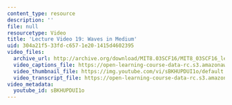 ```yaml
---
content_type: resource
description: ''
file: null
resourcetype: Video
title: 'Lecture Video 19: Waves in Medium'
uid: 304a21f5-33fd-c657-1e20-1415d4602395
video_files:
  archive_url: http://archive.org/download/MIT8.03SCF16/MIT8_03SCF16_lec19_300k.mp4
  video_captions_file: https://open-learning-course-data-rc.s3.amazonaws.com/8-03sc-physics-iii-vibrations-and-waves-fall-2016/aafcc83c834157d8b9d8ed88c880378b_sBKHUPDUI1o.vtt
  video_thumbnail_file: https://img.youtube.com/vi/sBKHUPDUI1o/default.jpg
  video_transcript_file: https://open-learning-course-data-rc.s3.amazonaws.com/8-03sc-physics-iii-vibrations-and-waves-fall-2016/6dc6b1205085407aa50e91facd36f7da_sBKHUPDUI1o.pdf
video_metadata:
  youtube_id: sBKHUPDUI1o
---
```

